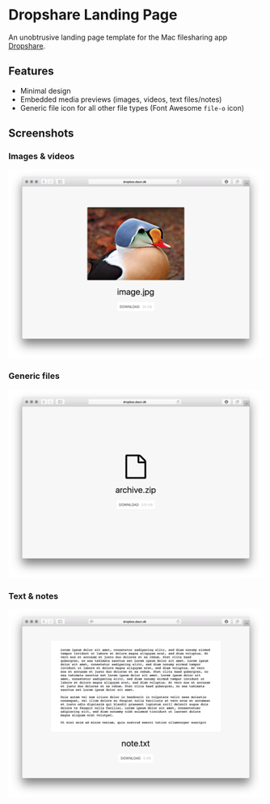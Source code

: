 # Dropshare Landing Page

An unobtrusive landing page template for the Mac filesharing app [Dropshare](https://getdropsha.re). 

## Features

* Minimal design
* Embedded media previews (images, videos, text files/notes)
* Generic file icon for all other file types (Font Awesome `file-o` icon)

## Screenshots

### Images & videos

![Screenshot: Landingpage for images and videos](https://github.com/daun/dropshare/raw/master/art/screenshot-image.png)

### Generic files

![Screenshot: Landingpage for generic filetypes](https://github.com/daun/dropshare/raw/master/art/screenshot-generic.png)

### Text & notes

![Screenshot: Landingpage for images and videos](https://github.com/daun/dropshare/raw/master/art/screenshot-text.png)

